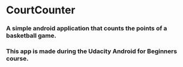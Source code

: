 # CourtCounter
### A simple android application that counts the points of a basketball game.

### This app is made during the Udacity Android for Beginners course.
